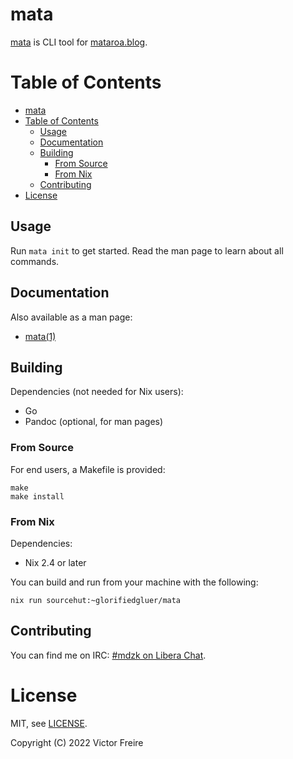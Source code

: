 # mata

[mata](https://git.sr.ht/~glorifiedgluer/mata) is CLI tool for [mataroa.blog](https://mataroa.blog).

# Table of Contents

- [mata](#mata)
- [Table of Contents](#table-of-contents)
  - [Usage](#usage)
  - [Documentation](#documentation)
  - [Building](#building)
    - [From Source](#from-source)
    - [From Nix](#from-nix)
  - [Contributing](#contributing)
- [License](#license)

## Usage

Run `mata init` to get started. Read the man page to learn about all commands.

## Documentation

Also available as a man page:

- [mata(1)](https://git.sr.ht/~glorifiedgluer/monorepo/tree/main/item/mata/doc/mata.1.scd)

## Building

Dependencies (not needed for Nix users):

- Go
- Pandoc (optional, for man pages)

### From Source

For end users, a Makefile is provided:

```
make
make install
```

### From Nix

Dependencies:

- Nix 2.4 or later

You can build and run from your machine with the following:

```
nix run sourcehut:~glorifiedgluer/mata
```

## Contributing

You can find me on IRC: [#mdzk on Libera Chat](ircs://irc.libera.chat/#mdzk).

# License

MIT, see [LICENSE](https://git.sr.ht/~glorifiedgluer/mata/tree/master/LICENSE).

Copyright (C) 2022 Victor Freire
